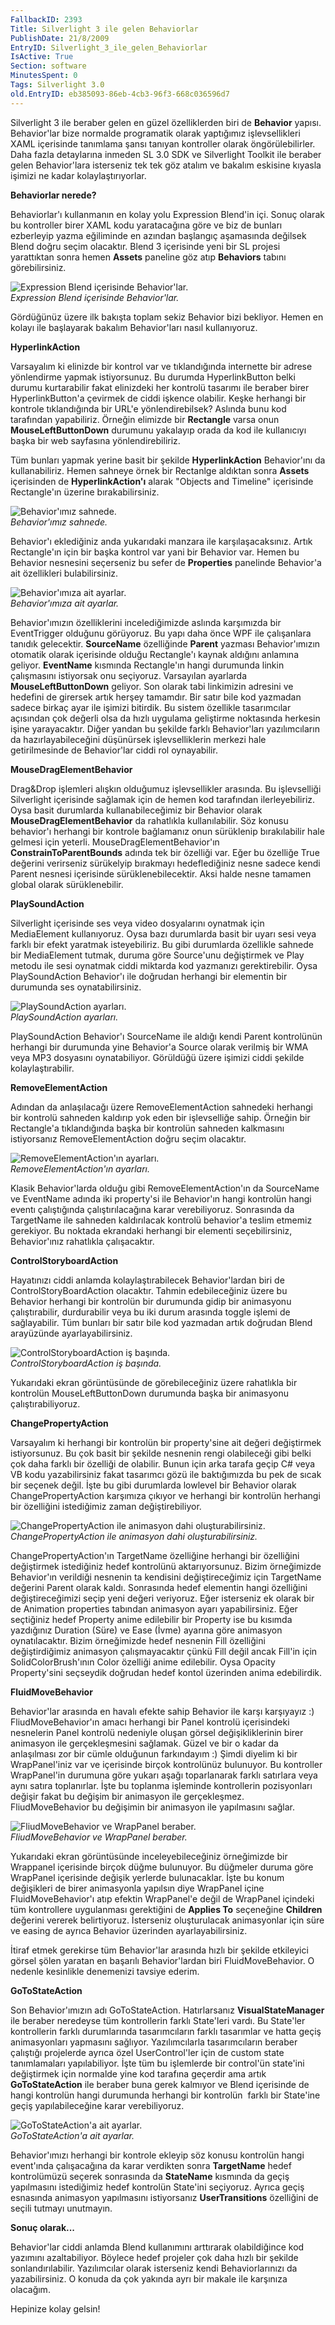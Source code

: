 ```yaml
---
FallbackID: 2393
Title: Silverlight 3 ile gelen Behaviorlar
PublishDate: 21/8/2009
EntryID: Silverlight_3_ile_gelen_Behaviorlar
IsActive: True
Section: software
MinutesSpent: 0
Tags: Silverlight 3.0
old.EntryID: eb385093-86eb-4cb3-96f3-668c036596d7
---
```

Silverlight 3 ile beraber gelen en güzel özelliklerden biri de
**Behavior** yapısı. Behavior'lar bize normalde programatik olarak
yaptığımız işlevsellikleri XAML içerisinde tanımlama şansı tanıyan
kontroller olarak öngörülebilirler. Daha fazla detaylarına inmeden SL
3.0 SDK ve Silverlight Toolkit ile beraber gelen Behavior'lara
isterseniz tek tek göz atalım ve bakalım eskisine kıyasla işimizi ne
kadar kolaylaştırıyorlar.

**Behaviorlar nerede?**

Behaviorlar'ı kullanmanın en kolay yolu Expression Blend'in içi. Sonuç
olarak bu kontroller birer XAML kodu yaratacağına göre ve biz de bunları
ezberleyip yazma eğiliminde en azından başlangıç aşamasında değilsek
Blend doğru seçim olacaktır. Blend 3 içerisinde yeni bir SL projesi
yarattıktan sonra hemen **Assets** paneline göz atıp **Behaviors**
tabını görebilirsiniz.

![Expression Blend içerisinde
Behavior'lar.](http://cdn.daron.yondem.com/assets/2393/20082009_1.png)\
*Expression Blend içerisinde Behavior'lar.*

Gördüğünüz üzere ilk bakışta toplam sekiz Behavior bizi bekliyor. Hemen
en kolayı ile başlayarak bakalım Behavior'ları nasıl kullanıyoruz.

**HyperlinkAction**

Varsayalım ki elinizde bir kontrol var ve tıklandığında internette bir
adrese yönlendirme yapmak istiyorsunuz. Bu durumda HyperlinkButton belki
durumu kurtarabilir fakat elinizdeki her kontrolü tasarımı ile beraber
birer HyperlinkButton'a çevirmek de ciddi işkence olabilir. Keşke
herhangi bir kontrole tıklandığında bir URL'e yönlendirebilsek? Aslında
bunu kod tarafından yapabiliriz. Örneğin elimizde bir **Rectangle**
varsa onun **MouseLeftButtonDown** durumunu yakalayıp orada da kod ile
kullanıcıyı başka bir web sayfasına yönlendirebiliriz.

Tüm bunları yapmak yerine basit bir şekilde **HyperlinkAction**
Behavior'ını da kullanabiliriz. Hemen sahneye örnek bir Rectanlge
aldıktan sonra **Assets** içerisinden de **HyperlinkAction'ı** alarak
"Objects and Timeline" içerisinde Rectangle'ın üzerine bırakabilirsiniz.

![Behavior'ımız
sahnede.](http://cdn.daron.yondem.com/assets/2393/20082009_2.png)\
*Behavior'ımız sahnede.*

Behavior'ı eklediğiniz anda yukarıdaki manzara ile karşılaşacaksınız.
Artık Rectangle'ın için bir başka kontrol var yani bir Behavior var.
Hemen bu Behavior nesnesini seçerseniz bu sefer de **Properties**
panelinde Behavior'a ait özellikleri bulabilirsiniz.

![Behavior'ımıza ait
ayarlar.](http://cdn.daron.yondem.com/assets/2393/20082009_3.png)\
*Behavior'ımıza ait ayarlar.*

Behavior'ımızın özelliklerini incelediğimizde aslında karşımızda bir
EventTrigger olduğunu görüyoruz. Bu yapı daha önce WPF ile çalışanlara
tanıdık gelecektir. **SourceName** özelliğinde **Parent** yazması
Behavior'ımızın otomatik olarak içerisinde olduğu Rectangle'ı kaynak
aldığını anlamına geliyor. **EventName** kısmında Rectangle'ın hangi
durumunda linkin çalışmasını istiyorsak onu seçiyoruz. Varsayılan
ayarlarda **MouseLeftButtonDown** geliyor. Son olarak tabi linkimizin
adresini ve hedefini de girersek artık herşey tamamdır. Bir satır bile
kod yazmadan sadece birkaç ayar ile işimizi bitirdik. Bu sistem
özellikle tasarımcılar açısından çok değerli olsa da hızlı uygulama
geliştirme noktasında herkesin işine yarayacaktır. Diğer yandan bu
şekilde farklı Behavior'ları yazılımcıların da hazırlayabileceğini
düşünürsek işlevselliklerin merkezi hale getirilmesinde de Behavior'lar
ciddi rol oynayabilir.

**MouseDragElementBehavior**

Drag&Drop işlemleri alışkın olduğumuz işlevsellikler arasında. Bu
işlevselliği Silverlight içerisinde sağlamak için de hemen kod
tarafından ilerleyebiliriz. Oysa basit durumlarda kullanabileceğimiz bir
Behavior olarak **MouseDragElementBehavior** da rahatlıkla
kullanılabilir. Söz konusu behavior'ı herhangi bir kontrole bağlamanız
onun sürüklenip bırakılabilir hale gelmesi için yeterli.
MouseDragElementBehavior'ın **ConstrainToParentBounds** adında tek bir
özelliği var. Eğer bu özelliğe True değerini verirseniz sürükelyip
bırakmayı hedeflediğiniz nesne sadece kendi Parent nesnesi içerisinde
sürüklenebilecektir. Aksi halde nesne tamamen global olarak
sürüklenebilir.

**PlaySoundAction**

Silverlight içerisinde ses veya video dosyalarını oynatmak için
MediaElement kullanıyoruz. Oysa bazı durumlarda basit bir uyarı sesi
veya farklı bir efekt yaratmak isteyebiliriz. Bu gibi durumlarda
özellikle sahnede bir MediaElement tutmak, duruma göre Source'unu
değiştirmek ve Play metodu ile sesi oynatmak ciddi miktarda kod
yazmanızı gerektirebilir. Oysa PlaySoundAction Behavior'ı ile doğrudan
herhangi bir elementin bir durumunda ses oynatabilirsiniz.

![PlaySoundAction
ayarları.](http://cdn.daron.yondem.com/assets/2393/20082009_4.png)\
*PlaySoundAction ayarları.*

PlaySoundAction Behavior'ı SourceName ile aldığı kendi Parent
kontrolünün herhangi bir durumunda yine Behavior'a Source olarak
verilmiş bir WMA veya MP3 dosyasını oynatabiliyor. Görüldüğü üzere
işimizi ciddi şekilde kolaylaştırabilir.

**RemoveElementAction**

Adından da anlaşılacağı üzere RemoveElementAction sahnedeki herhangi bir
kontrolü sahneden kaldırıp yok eden bir işlevselliğe sahip. Örneğin bir
Rectangle'a tıklandığında başka bir kontrolün sahneden kalkmasını
istiyorsanız RemoveElementAction doğru seçim olacaktır.

![RemoveElementAction'ın
ayarları.](http://cdn.daron.yondem.com/assets/2393/20082009_5.png)\
*RemoveElementAction'ın ayarları.*

Klasik Behavior'larda olduğu gibi RemoveElementAction'ın da SourceName
ve EventName adında iki property'si ile Behavior'ın hangi kontrolün
hangi eventı çalıştığında çalıştırılacağına karar verebiliyoruz.
Sonrasında da TargetName ile sahneden kaldırılacak kontrolü behavior'a
teslim etmemiz gerekiyor. Bu noktada ekrandaki herhangi bir elementi
seçebilirsiniz, Behavior'ınız rahatlıkla çalışacaktır.

**ControlStoryboardAction**

Hayatınızı ciddi anlamda kolaylaştırabilecek Behavior'lardan biri de
ControlStoryBoardAction olacaktır. Tahmin edebileceğiniz üzere bu
Behavior herhangi bir kontrolün bir durumunda gidip bir animasyonu
çalıştırabilir, durdurabilir veya bu iki durum arasında toggle işlemi de
sağlayabilir. Tüm bunları bir satır bile kod yazmadan artık doğrudan
Blend arayüzünde ayarlayabilirsiniz.

![ControlStoryboardAction iş
başında.](http://cdn.daron.yondem.com/assets/2393/20082009_6.png)\
*ControlStoryboardAction iş başında.*

Yukarıdaki ekran görüntüsünde de görebileceğiniz üzere rahatlıkla bir
kontrolün MouseLeftButtonDown durumunda başka bir animasyonu
çalıştırabiliyoruz.

**ChangePropertyAction**

Varsayalım ki herhangi bir kontrolün bir property'sine ait değeri
değiştirmek istiyorsunuz. Bu çok basit bir şekilde nesnenin rengi
olabileceği gibi belki çok daha farklı bir özelliği de olabilir. Bunun
için arka tarafa geçip C\# veya VB kodu yazabilirsiniz fakat tasarımcı
gözü ile baktığımızda bu pek de sıcak bir seçenek değil. İşte bu gibi
durumlarda lowlevel bir Behavior olarak ChangePropertyAction karşımıza
çıkıyor ve herhangi bir kontrolün herhangi bir özelliğini istediğimiz
zaman değiştirebiliyor.

![ChangePropertyAction ile animasyon dahi
oluşturabilirsiniz.](http://cdn.daron.yondem.com/assets/2393/20082009_7.png)\
*ChangePropertyAction ile animasyon dahi oluşturabilirsiniz.*

ChangePropertyAction'ın TargetName özelliğine herhangi bir özelliğini
değiştirmek istediğiniz hedef kontrolünü aktarıyorsunuz. Bizim
örneğimizde Behavior'ın verildiği nesnenin ta kendisini değiştireceğimiz
için TargetName değerini Parent olarak kaldı. Sonrasında hedef elementin
hangi özelliğini değiştireceğimizi seçip yeni değeri veriyoruz. Eğer
isterseniz ek olarak bir de Animation properties tabından animasyon
ayarı yapabilirsiniz. Eğer seçtiğiniz hedef Property anime edilebilir
bir Property ise bu kısımda yazdığınız Duration (Süre) ve Ease (İvme)
ayarına göre animasyon oynatılacaktır. Bizim örneğimizde hedef nesnenin
Fill özelliğini değiştirdiğimiz animasyon çalışmayacaktır çünkü Fill
değil ancak Fill'in için SolidColorBrush'ının Color özelliği anime
edilebilir. Oysa Opacity Property'sini seçseydik doğrudan hedef kontol
üzerinden anima edebilirdik.

**FluidMoveBehavior**

Behavior'lar arasında en havalı efekte sahip Behavior ile karşı
karşıyayız :) FliudMoveBehavior'ın amacı herhangi bir Panel kontrolü
içerisindeki nesnelerin Panel kontrolü nedeniyle oluşan görsel
değişikliklerinin birer animasyon ile gerçekleşmesini sağlamak. Güzel ve
bir o kadar da anlaşılması zor bir cümle olduğunun farkındayım :) Şimdi
diyelim ki bir WrapPanel'iniz var ve içerisinde birçok kontrolünüz
bulunuyor. Bu kontroller WrapPanel'in durumuna göre yukarı aşağı
toparlanarak farklı satırlara veya aynı satıra toplanırlar. İşte bu
toplanma işleminde kontrollerin pozisyonları değişir fakat bu değişim
bir animasyon ile gerçekleşmez. FliudMoveBehavior bu değişimin bir
animasyon ile yapılmasını sağlar.

![FliudMoveBehavior ve WrapPanel
beraber.](http://cdn.daron.yondem.com/assets/2393/20082009_8.jpg)\
*FliudMoveBehavior ve WrapPanel beraber.*

Yukarıdaki ekran görüntüsünde inceleyebileceğiniz örneğimizde bir
Wrappanel içerisinde birçok düğme bulunuyor. Bu düğmeler duruma göre
WrapPanel içerisinde değişik yerlerde bulunacaklar. İşte bu konum
değişikleri de birer animasyonla yapılsın diye WrapPanel içine
FluidMoveBehavior'ı atıp efektin WrapPanel'e değil de WrapPanel içindeki
tüm kontrollere uygulanması gerektiğini de **Applies To** seçeneğine
**Children** değerini vererek belirtiyoruz. İsterseniz oluşturulacak
animasyonlar için süre ve easing de ayrıca Behavior üzerinden
ayarlayabilirsiniz.

İtiraf etmek gerekirse tüm Behavior'lar arasında hızlı bir şekilde
etkileyici görsel şölen yaratan en başarılı Behavior'lardan biri
FluidMoveBehavior. O nedenle kesinlikle denemenizi tavsiye ederim.

**GoToStateAction**

Son Behavior'ımızın adı GoToStateAction. Hatırlarsanız
**VisualStateManager** ile beraber neredeyse tüm kontrollerin farklı
State'leri vardı. Bu State'ler kontrollerin farklı durumlarında
tasarımcıların farklı tasarımlar ve hatta geçiş animasyonları yapmasını
sağlıyor. Yazılımcılarla tasarımcıların beraber çalıştığı projelerde
ayrıca özel UserControl'ler için de custom state tanımlamaları
yapılabiliyor. İşte tüm bu işlemlerde bir control'ün state'ini
değiştirmek için normalde yine kod tarafına geçerdir ama artık
**GoToStateAction** ile beraber buna gerek kalmıyor ve Blend içerisinde
de hangi kontrolün hangi durumunda herhangi bir kontrolün  farklı bir
State'ine geçiş yapılabileceğine karar verebiliyoruz.

![GoToStateAction'a ait
ayarlar.](http://cdn.daron.yondem.com/assets/2393/20082009_9.png)\
*GoToStateAction'a ait ayarlar.*

Behavior'ımızı herhangi bir kontrole ekleyip söz konusu kontrolün hangi
event'ında çalışacağına da karar verdikten sonra **TargetName** hedef
kontrolümüzü seçerek sonrasında da **StateName** kısmında da geçiş
yapılmasını istediğimiz hedef kontrolün State'ini seçiyoruz. Ayrıca
geçiş esnasında animasyon yapılmasını istiyorsanız **UserTransitions**
özelliğini de seçili tutmayı unutmayın.

**Sonuç olarak...**

Behavior'lar ciddi anlamda Blend kullanımını arttırarak olabildiğince
kod yazımını azaltabiliyor. Böylece hedef projeler çok daha hızlı bir
şekilde sonlandırılabilir. Yazılımcılar olarak isterseniz kendi
Behaviorlarınızı da yazabilirsiniz. O konuda da çok yakında ayrı bir
makale ile karşınıza olacağım.

Hepinize kolay gelsin!


